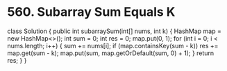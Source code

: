 # 560. Subarray Sum Equals K

class Solution { public int subarraySum\(int\[\] nums, int k\) { HashMap map = new HashMap&lt;&gt;\(\); int sum = 0; int res = 0; map.put\(0, 1\); for \(int i = 0; i &lt; nums.length; i++\) { sum += nums\[i\]; if \(map.containsKey\(sum - k\)\) res += map.get\(sum - k\); map.put\(sum, map.getOrDefault\(sum, 0\) + 1\); } return res; } }

